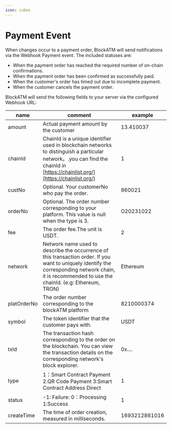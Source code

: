 ```yaml
---
icon: cubes
---
```


# Payment Event

When changes occur to a payment order, BlockATM will send notifications via the Webhook Payment event. The included statuses are:

* When the payment order has reached the required number of on-chain confirmations.
* When the payment order has been confirmed as successfully paid.
* When the customer's order has timed out due to incomplete payment.
* When the customer cancels the payment order.

BlockATM will send the following fields to your server via the configured Webhook URL:

| name        | comment                                                                                                                                                                                               | example       |
| ----------- | ----------------------------------------------------------------------------------------------------------------------------------------------------------------------------------------------------- | ------------- |
| amount      | Actual payment amount by the customer                                                                                                                                                                 | 13.410037     |
| chainId     | ChainId is a unique identifier used in blockchain networks to distinguish a particular network。.you can find the chainId in [https://chainlist.org/](https://chainlist.org/)                          | 1             |
| custNo      | Optional. Your customerNo who pay the order.                                                                                                                                                          | 860021        |
| orderNo     | Optional. The order number corresponding to your platform. This value is null when the type is 3.                                                                                                     | O20231022     |
| fee         | The order fee.The unit is USDT.                                                                                                                                                                       | 2             |
| network     | Network name used to describe the occurrence of this transaction order. If you want to uniquely identify the corresponding network chain, it is recommended to use the chainId. (e.g: Ethereum, TRON) | Ethereum      |
| platOrderNo | The order number corresponding to the blockATM platform                                                                                                                                               | 8210000374    |
| symbol      | The token identifier that the customer pays with.                                                                                                                                                     | USDT          |
| txId        | The transaction hash corresponding to the order on the blockchain. You can view the transaction details on the corresponding network's block explorer.                                                | 0x....        |
| type        | 1：Smart Contract Payment 2.QR Code Payment 3:Smart Contract Address Direct                                                                                                                            | 1             |
| status      | -1: Failure: 0：Processing 1:Success                                                                                                                                                                   | 1             |
| createTime  | The time of order creation, measured in milliseconds.                                                                                                                                                 | 1693212861016 |
